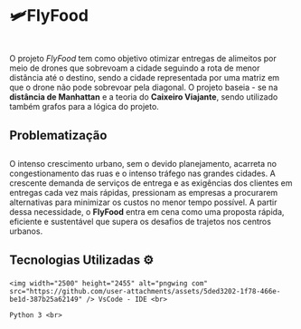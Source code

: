 # 🛩️FlyFood <h1>
O projeto *FlyFood*  tem como 
objetivo otimizar entregas de alimeitos 
por meio de drones que sobrevoam a cidade seguindo 
a rota de menor distância até o destino, sendo a cidade representada por uma matriz em que o drone não pode sobrevoar pela diagonal.   O projeto baseia - se na **distância de Manhattan** e a teoria do **Caixeiro Viajante**, sendo utilizado também grafos para a lógica do projeto. 


Problematização <h2>
---------------------
O intenso crescimento urbano,
sem o devido planejamento, acarreta no congestionamento das ruas e o intenso tráfego nas grandes cidades. 
A crescente demanda de serviços de entrega e as exigências dos clientes em entregas cada vez mais rápidas, pressionam as empresas a procurarem alternativas para minimizar os custos no menor tempo possível. A partir dessa necessidade, o **FlyFood** entra em cena como uma proposta rápida, eficiente e sustentável que supera os desafios de trajetos nos centros urbanos.

Tecnologias Utilizadas ⚙️ <h3>
-------------------------
```
<img width="2500" height="2455" alt="pngwing com" src="https://github.com/user-attachments/assets/5ded3202-1f78-466e-be1d-387b25a62149" /> VsCode - IDE <br> 

Python 3 <br>

```
